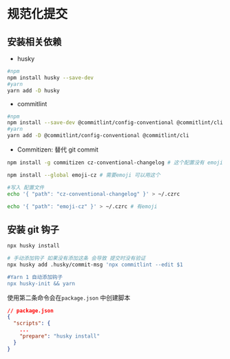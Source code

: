 # 规范化提交

## 安装相关依赖

+ husky

```bash
#npm
npm install husky --save-dev
#yarn
yarn add -D husky
```

+ commitlint

```bash
#npm
npm install --save-dev @commitlint/config-conventional @commitlint/cli
#yarn
yarn add -D @commitlint/config-conventional @commitlint/cli
```

+ Commitizen: 替代 git commit

```bash
npm install -g commitizen cz-conventional-changelog # 这个配置没有 emoji

npm install --global emoji-cz # 需要emoji 可以用这个

#写入 配置文件
echo '{ "path": "cz-conventional-changelog" }' > ~/.czrc

echo '{ "path": "emoji-cz" }' > ~/.czrc # 有emoji
```

## 安装 git 钩子

```bash
npx husky install
```

```bash
# 手动添加钩子 如果没有添加这条 会导致 提交时没有验证
npx husky add .husky/commit-msg 'npx commitlint --edit $1

#Yarn 1 自动添加钩子
npx husky-init && yarn
```
使用第二条命令会在`package.json` 中创建脚本

```json
// package.json
{
  "scripts": {
    ...
    "prepare": "husky install"
  }
}
```
